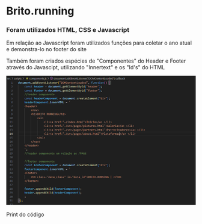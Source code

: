 <h1>Brito.running</h1>
<h3>Foram utilizados HTML, CSS e Javascript</h3>
<p>Em relação ao Javascript foram utilizados funções para coletar o ano atual e demonstra-lo no footer do site</p> 
<p>Também foram criados espécies de "Componentes" do Header e Footer através do Javascipt, utilizando "Innertext" e os "Id's" do HTML </p> 
<img src="./readme/images/componente.PNG"/>
<p>Print do código</p>

